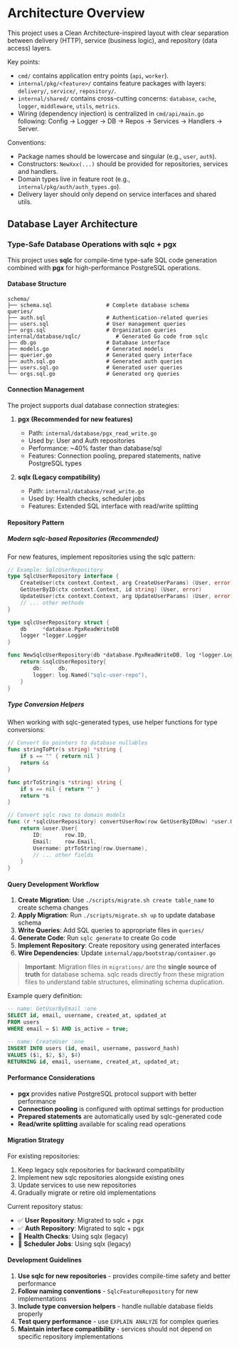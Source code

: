 # Architecture Overview

This project uses a Clean Architecture-inspired layout with clear separation between delivery (HTTP), service (business logic), and repository (data access) layers.

Key points:
- `cmd/` contains application entry points (`api`, `worker`).
- `internal/pkg/<feature>/` contains feature packages with layers: `delivery/`, `service/`, `repository/`.
- `internal/shared/` contains cross-cutting concerns: `database`, `cache`, `logger`, `middleware`, `utils`, `metrics`.
- Wiring (dependency injection) is centralized in `cmd/api/main.go` following: Config → Logger → DB → Repos → Services → Handlers → Server.

Conventions:
- Package names should be lowercase and singular (e.g., `user`, `auth`).
- Constructors: `NewXxx(...)` should be provided for repositories, services and handlers.
- Domain types live in feature root (e.g., `internal/pkg/auth/auth_types.go`).
- Delivery layer should only depend on service interfaces and shared utils.

## Database Layer Architecture

### Type-Safe Database Operations with sqlc + pgx

This project uses **sqlc** for compile-time type-safe SQL code generation combined with **pgx** for high-performance PostgreSQL operations.

#### Database Structure

```
schema/
├── schema.sql                 # Complete database schema
queries/
├── auth.sql                   # Authentication-related queries
├── users.sql                  # User management queries
├── orgs.sql                   # Organization queries
internal/database/sqlc/           # Generated Go code from sqlc
├── db.go                      # Database interface
├── models.go                  # Generated models
├── querier.go                 # Generated query interface
├── auth.sql.go                # Generated auth queries
├── users.sql.go               # Generated user queries
└── orgs.sql.go                # Generated org queries
```

#### Connection Management

The project supports dual database connection strategies:

1. **pgx (Recommended for new features)**
   - Path: `internal/database/pgx_read_write.go`
   - Used by: User and Auth repositories
   - Performance: ~40% faster than database/sql
   - Features: Connection pooling, prepared statements, native PostgreSQL types

2. **sqlx (Legacy compatibility)**
   - Path: `internal/database/read_write.go`
   - Used by: Health checks, scheduler jobs
   - Features: Extended SQL interface with read/write splitting

#### Repository Pattern

##### Modern sqlc-based Repositories (Recommended)

For new features, implement repositories using the sqlc pattern:

```go
// Example: SqlcUserRepository
type SqlcUserRepository interface {
    CreateUser(ctx context.Context, arg CreateUserParams) (User, error)
    GetUserByID(ctx context.Context, id string) (User, error)
    UpdateUser(ctx context.Context, arg UpdateUserParams) (User, error)
    // ... other methods
}

type sqlcUserRepository struct {
    db     *database.PgxReadWriteDB
    logger *logger.Logger
}

func NewSqlcUserRepository(db *database.PgxReadWriteDB, log *logger.Logger) SqlcUserRepository {
    return &sqlcUserRepository{
        db:     db,
        logger: log.Named("sqlc-user-repo"),
    }
}
```

##### Type Conversion Helpers

When working with sqlc-generated types, use helper functions for type conversions:

```go
// Convert Go pointers to database nullables
func stringToPtr(s string) *string {
    if s == "" { return nil }
    return &s
}

func ptrToString(s *string) string {
    if s == nil { return "" }
    return *s
}

// Convert sqlc rows to domain models
func (r *sqlcUserRepository) convertUserRow(row GetUserByIDRow) *user.User {
    return &user.User{
        ID:       row.ID,
        Email:    row.Email,
        Username: ptrToString(row.Username),
        // ... other fields
    }
}
```

#### Query Development Workflow

1. **Create Migration**: Use `./scripts/migrate.sh create table_name` to create schema changes
2. **Apply Migration**: Run `./scripts/migrate.sh up` to update database schema
3. **Write Queries**: Add SQL queries to appropriate files in `queries/`
4. **Generate Code**: Run `sqlc generate` to create Go code
5. **Implement Repository**: Create repository using generated interfaces
6. **Wire Dependencies**: Update `internal/app/bootstrap/container.go`

> **Important**: Migration files in `migrations/` are the **single source of truth** for database schema. sqlc reads directly from these migration files to understand table structures, eliminating schema duplication.

Example query definition:
```sql
-- name: GetUserByEmail :one
SELECT id, email, username, created_at, updated_at
FROM users 
WHERE email = $1 AND is_active = true;

-- name: CreateUser :one
INSERT INTO users (id, email, username, password_hash)
VALUES ($1, $2, $3, $4)
RETURNING id, email, username, created_at, updated_at;
```

#### Performance Considerations

- **pgx** provides native PostgreSQL protocol support with better performance
- **Connection pooling** is configured with optimal settings for production
- **Prepared statements** are automatically used by sqlc-generated code
- **Read/write splitting** available for scaling read operations

#### Migration Strategy

For existing repositories:
1. Keep legacy sqlx repositories for backward compatibility
2. Implement new sqlc repositories alongside existing ones
3. Update services to use new repositories
4. Gradually migrate or retire old implementations

Current repository status:
- ✅ **User Repository**: Migrated to sqlc + pgx
- ✅ **Auth Repository**: Migrated to sqlc + pgx  
- 🔄 **Health Checks**: Using sqlx (legacy)
- 🔄 **Scheduler Jobs**: Using sqlx (legacy)

#### Development Guidelines

1. **Use sqlc for new repositories** - provides compile-time safety and better performance
2. **Follow naming conventions** - `SqlcFeatureRepository` for new implementations
3. **Include type conversion helpers** - handle nullable database fields properly
4. **Test query performance** - use `EXPLAIN ANALYZE` for complex queries
5. **Maintain interface compatibility** - services should not depend on specific repository implementations

